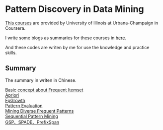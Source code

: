Pattern Discovery in Data Mining
====

[This courses](https://www.coursera.org/learn/data-patterns/home) are provided by University of Illinois at Urbana-Champaign in Coursera.  

I write some blogs as summaries for these courses in [here](http://blog.csdn.net/u013007900/article/details/54743395).  

And these codes are writen by me for use the knowledge and practice skills.  

Summary
---
The summary in writen in Chinese.  

[Basic concept about Frequent Itemset](http://blog.csdn.net/u013007900/article/details/54743395)    
[Apriori](http://blog.csdn.net/u013007900/article/details/54755273)  
[FpGrowth](http://blog.csdn.net/u013007900/article/details/54808006)  
[Pattern Evaluation](http://blog.csdn.net/u013007900/article/details/54845412)  
[Mining Diverse Frequent Patterns](http://blog.csdn.net/u013007900/article/details/54863550)  
[Sequential Pattern Mining](http://blog.csdn.net/u013007900/article/details/54881875)  
[GSP、SPADE、PrefixSpan](http://blog.csdn.net/u013007900/article/details/54890950)  